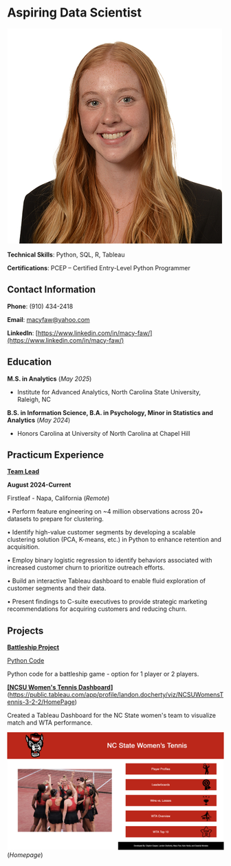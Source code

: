 # Aspiring Data Scientist
![Macy Faw's Headshot](MSA-Headshot.jpg)

**Technical Skills**: Python, SQL, R, Tableau

**Certifications**: PCEP – Certified Entry-Level Python Programmer


## Contact Information

**Phone**: (910) 434-2418

**Email**: macyfaw@yahoo.com

**LinkedIn**: [https://www.linkedin.com/in/macy-faw/](https://www.linkedin.com/in/macy-faw/)


## Education
**M.S. in Analytics** (_May 2025_)

- Institute for Advanced Analytics, North Carolina State University, Raleigh, NC


**B.S. in Information Science, B.A. in Psychology, Minor in Statistics and Analytics** (_May 2024_)

- Honors Carolina at University of North Carolina at Chapel Hill

## Practicum Experience
<ins>**Team Lead**</ins>

**August 2024-Current**

Firstleaf	- Napa, California (_Remote_)

•	Perform feature engineering on ~4 million observations across 20+ datasets to prepare for clustering.

•	Identify high-value customer segments by developing a scalable clustering solution (PCA, K-means, etc.) in Python to enhance retention and acquisition.

•	Employ binary logistic regression to identify behaviors associated with increased customer churn to prioritize outreach efforts.

•	Build an interactive Tableau dashboard to enable fluid exploration of customer segments and their data.

•	Present findings to C-suite executives to provide strategic marketing recommendations for acquiring customers and reducing churn.


## Projects
<ins>**Battleship Project**</ins>

[Python Code](battleship.py)

Python code for a battleship game - option for 1 player or 2 players. 


<ins>**[NCSU Women's Tennis Dashboard]**</ins>(https://public.tableau.com/app/profile/landon.docherty/viz/NCSUWomensTennis-3-2-2/HomePage)

Created a Tableau Dashboard for the NC State women's team to visualize match and WTA performance. 

![Tennis Dashboard](dashboard.jpg)
(_Homepage_)


